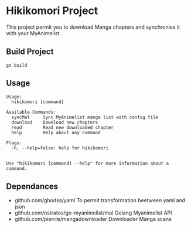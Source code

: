 Hikikomori Project
==================

This project permit you to download Manga chapters and synchronise it
with your MyAnimelist.


## Build Project


```
go build
```

## Usage

```
Usage:
  hikikomori [command]

Available Commands:
  syncMal     Sync MyAnimelist manga list with config file
  download    Download new chapters
  read        Read new downloaded chapter
  help        Help about any command

Flags:
  -h, --help=false: help for hikikomori


Use "hikikomori [command] --help" for more information about a command.
```

## Dependances

* github.com/ghodss/yaml
  To permit transformation beetween yaml and json
* github.com/nstratos/go-myanimelist/mal
  Golang Myanimelist API
* github.com/pierrre/mangadownloader
  Downloader Manga scans
